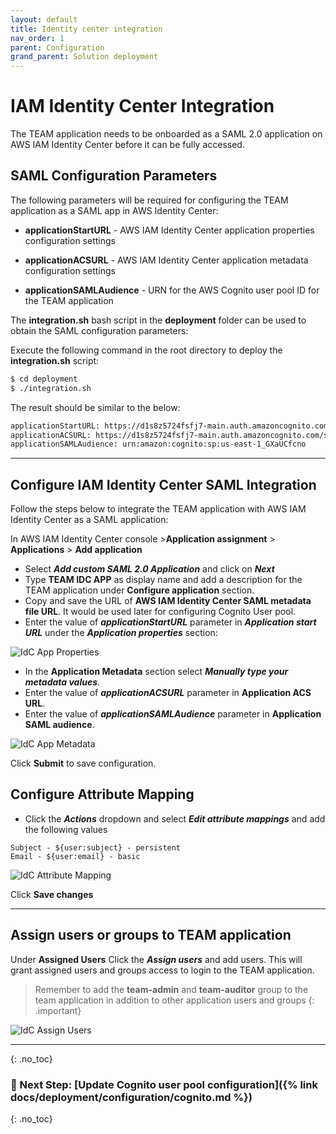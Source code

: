 ```yaml
---
layout: default
title: Identity center integration
nav_order: 1
parent: Configuration
grand_parent: Solution deployment
---
```


# IAM Identity Center Integration


The TEAM application needs to be onboarded as a SAML 2.0 application on AWS IAM Identity Center before it can be fully accessed.


## SAML Configuration Parameters

The following parameters will be required for configuring the TEAM application as a SAML app in AWS Identity Center:

- **applicationStartURL** - AWS IAM Identity Center application properties configuration settings

- **applicationACSURL** - AWS IAM Identity Center application metadata configuration settings

- **applicationSAMLAudience** - URN for the AWS Cognito user pool ID for the TEAM application

The **integration.sh** bash script in the **deployment** folder can be used to obtain the SAML configuration parameters:

Execute the following command in the root directory to deploy the **integration.sh** script:

```sh
$ cd deployment
$ ./integration.sh
```

The result should be similar to the below:

```sh
applicationStartURL: https://d1s8z5724fsfj7-main.auth.amazoncognito.com/authorize?client_id=2vf6faj4v3t1jdos0misu29i67&response_type=code&scope=aws.cognito.signin.user.admin+email+openid+phone+profile&redirect_uri=https://main.d1s8z5724fsfj7-.amplifyapp.com/&idp_identifier=team
applicationACSURL: https://d1s8z5724fsfj7-main.auth.amazoncognito.com/saml2/idpresponse
applicationSAMLAudience: urn:amazon:cognito:sp:us-east-1_GXaUCfcno
```

---

## Configure IAM Identity Center SAML Integration

Follow the steps below to integrate the TEAM application with AWS IAM Identity Center as a SAML application:

In AWS IAM Identity Center console >**Application assignment** > **Applications** > **Add application**

- Select **_Add custom SAML 2.0 Application_** and click on **_Next_**
- Type **TEAM IDC APP** as display name and add a description for the TEAM application under **Configure application** section.
- Copy and save the URL of **AWS IAM Identity Center SAML metadata file URL**. It would be used later for configuring Cognito User pool.
- Enter the value of **_applicationStartURL_** parameter in **_Application start URL_** under the **_Application properties_** section:

<img src="https://d3f99z5n3ls8r1.cloudfront.net/images/deployment/idc_app_prop.png" alt="IdC App Properties">

- In the **Application Metadata** section select **_Manually type your metadata values_**.
- Enter the value of **_applicationACSURL_** parameter in **Application ACS URL**.
- Enter the value of **_applicationSAMLAudience_** parameter in **Application SAML audience**.


<img src="https://d3f99z5n3ls8r1.cloudfront.net/images/deployment/idc_app_meta.png" alt="IdC App Metadata">

Click **Submit** to save configuration.

## Configure Attribute Mapping

- Click the **_Actions_** dropdown and select **_Edit attribute mappings_** and add the following values

```
Subject - ${user:subject} - persistent
Email - ${user:email} - basic
```

<img src="https://d3f99z5n3ls8r1.cloudfront.net/images/deployment/attribute_mapping.png" alt="IdC Attribute Mapping">

Click **Save changes**


---

## Assign users or groups to TEAM application

Under **Assigned Users** Click the **_Assign users_** and add users. This will grant assigned users and groups access to login to the TEAM application. 

> Remember to add the **team-admin** and **team-auditor** group to the team application in addition to other application users and groups
{: .important}

<img src="https://d3f99z5n3ls8r1.cloudfront.net/images/deployment/team_users.png" alt="IdC Assign Users">

---

{: .no_toc}
### 🚀 Next Step: [Update Cognito user pool configuration]({% link docs/deployment/configuration/cognito.md %})

{: .no_toc}

